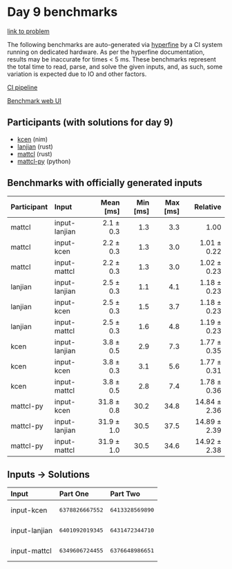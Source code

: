 # Day 9 benchmarks

[link to problem](https://adventofcode.com/2024/day/9)

The following benchmarks are auto-generated via
[hyperfine](https://github.com/sharkdp/hyperfine) by a CI system running on
dedicated hardware. As per the hyperfine documentation, results may be
inaccurate for times < 5 ms. These benchmarks represent the total time to read,
parse, and solve the given inputs, and, as such, some variation is expected due
to IO and other factors.

[CI pipeline](http://ci.papercode.net:8080/teams/main/pipelines/aoc2024)

[Benchmark web UI](https://aoc.ancalagon.black)


## Participants (with solutions for day 9)

- [kcen](https://github.com/kcen/aoc2024) (nim)
- [lanjian](https://github.com/lanjian/aoc-2024) (rust)
- [mattcl](https://github.com/mattcl/aoc2024) (rust)
- [mattcl-py](https://github.com/mattcl/aoc2024-py) (python)


## Benchmarks with officially generated inputs

| Participant | Input | Mean [ms] | Min [ms] | Max [ms] | Relative |
|:---|:---|---:|---:|---:|---:|
| mattcl | input-lanjian | 2.1 ± 0.3 | 1.3 | 3.3 | 1.00 |
| mattcl | input-kcen | 2.2 ± 0.3 | 1.3 | 3.0 | 1.01 ± 0.22 |
| mattcl | input-mattcl | 2.2 ± 0.3 | 1.3 | 3.0 | 1.02 ± 0.23 |
| lanjian | input-lanjian | 2.5 ± 0.3 | 1.1 | 4.1 | 1.18 ± 0.23 |
| lanjian | input-kcen | 2.5 ± 0.3 | 1.5 | 3.7 | 1.18 ± 0.23 |
| lanjian | input-mattcl | 2.5 ± 0.3 | 1.6 | 4.8 | 1.19 ± 0.23 |
| kcen | input-lanjian | 3.8 ± 0.5 | 2.9 | 7.3 | 1.77 ± 0.35 |
| kcen | input-kcen | 3.8 ± 0.3 | 3.1 | 5.6 | 1.77 ± 0.31 |
| kcen | input-mattcl | 3.8 ± 0.5 | 2.8 | 7.4 | 1.78 ± 0.36 |
| mattcl-py | input-kcen | 31.8 ± 0.8 | 30.2 | 34.8 | 14.84 ± 2.36 |
| mattcl-py | input-lanjian | 31.9 ± 1.0 | 30.5 | 37.5 | 14.89 ± 2.39 |
| mattcl-py | input-mattcl | 31.9 ± 1.0 | 30.5 | 34.6 | 14.92 ± 2.38 |


## Inputs -> Solutions

| Input | Part One | Part Two |
|:---|:---|:---|
|input-kcen|<pre>6378826667552</pre>|<pre>6413328569890</pre>|
|input-lanjian|<pre>6401092019345</pre>|<pre>6431472344710</pre>|
|input-mattcl|<pre>6349606724455</pre>|<pre>6376648986651</pre>|